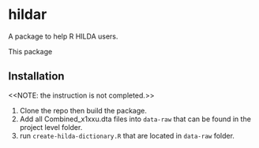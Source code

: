 # hildar

A package to help R HILDA users.

This package

## Installation
<<NOTE: the instruction is not completed.>>

1) Clone the repo then build the package. 
2) Add all Combined_x1xxu.dta files into `data-raw` that can be found in the project level folder.
3) run `create-hilda-dictionary.R` that are located in `data-raw` folder. 




